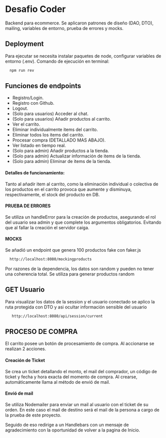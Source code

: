 # Desafio Coder

Backend para ecommerce. Se aplicaron patrones de diseño (DAO, DTO), mailing, variables de entorno, prueba de errores y mocks.

## Deployment

Para ejecutar se necesita instalar paquetes de node, configurar variables de entorno (.env). Comando de ejecución en terminal:

```bash
  npm run rev
```

## Funciones de endpoints

- Registro/Login.
- Registro con Github.
- Logout.
- (Solo para usuarios) Acceder al chat.
- (Solo para usuarios) Añadir productos al carrito.
- Ver el carrito.
- Eliminar individualmente items del carrito.
- Eliminar todos los items del carrito.
- Procesar compra (DETALLADO MAS ABAJO).
- Ver listado en tiempo real.
- (Solo para admin) Añadir productos a la tienda.
- (Solo para admin) Actualizar información de items de la tienda.
- (Solo para admin) Eliminar de items de la tienda.

#### Detalles de funcionamiento:

Tanto al añadir item al carrito, como la eliminación individual o colectiva de los productos en el carrito provoca que aumente y disminuya, respectivamente, el stock del producto en DB.

#### PRUEBA DE ERRORES

Se utiliza un handleError para la creación de productos, asegurando el rol del usuario sea admin y que complete los argumentos obligatorios. Evitando que al fallar la creación el servidor caiga.

#### MOCKS

Se añadió un endpoint que genera 100 productos fake con faker.js

```bash
  http://localhost:8080/mockingproducts
```

Por razones de la dependencia, los datos son random y pueden no tener una coherencia total. Se utiliza para generar productos random

## GET Usuario

Para visualizar los datos de la session y el usuario conectado se aplico la ruta protegida con DTO y asi ocultar información sensible del usuario

```bash
   http://localhost:8080/api/session/current
```

## PROCESO DE COMPRA

El carrito posee un botón de procesamiento de compra. Al accionarse se realizan 2 acciones.

#### Creación de Ticket

Se crea un ticket detallando el monto, el mail del comprador, un código de ticket y fecha y hora exacta del momento de compra. Al crearse, automáticamente llama al método de envió de mail.

#### Envió de mail

Se utiliza Nodemailer para enviar un mail al usuario con el ticket de su orden. En este caso el mail de destino será el mail de la persona a cargo de la prueba de este proyecto.

Seguido de eso redirige a un Handlebars con un mensaje de agradecimiento con la oportunidad de volver a la pagina de Inicio.
